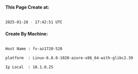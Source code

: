 
   
#### This Page Create at:

```bash

2025-01-28 - 17:42:51 UTC

```

#### Create By Machine:

```bash

Host Name : fv-az1720-528

platform  : Linux-6.8.0-1020-azure-x86_64-with-glibc2.39

Ip Local  : 10.1.0.25

```

